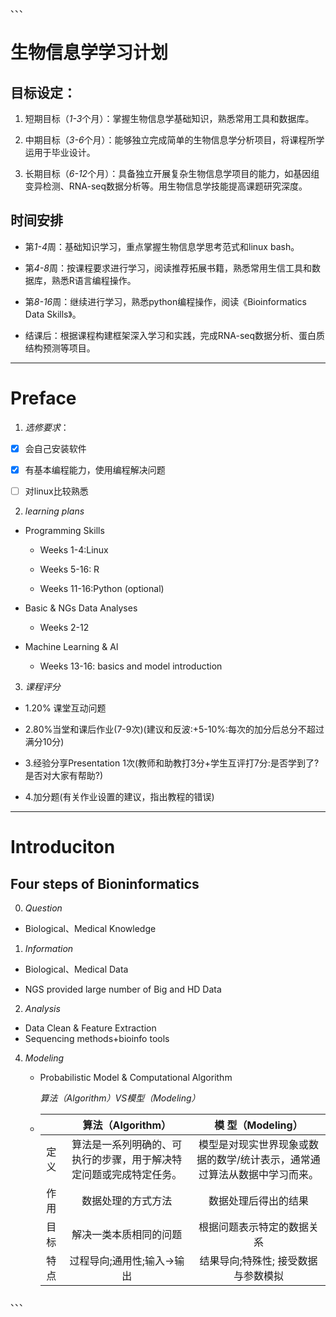 、、、

# **生物信息学学习计划**

## **目标设定**：

1. 短期目标（*1-3*个月）：掌握生物信息学基础知识，熟悉常用工具和数据库。

2. 中期目标（*3-6*个月）：能够独立完成简单的生物信息学分析项目，将课程所学运用于毕业设计。

3. 长期目标（*6-12*个月）：具备独立开展复杂生物信息学项目的能力，如基因组变异检测、RNA-seq数据分析等。用生物信息学技能提高课题研究深度。

## **时间安排**

* 第*1-4*周：基础知识学习，重点掌握生物信息学思考范式和linux bash。

* 第*4-8*周：按课程要求进行学习，阅读推荐拓展书籍，熟悉常用生信工具和数据库，熟悉R语言编程操作。

* 第*8-16*周：继续进行学习，熟悉python编程操作，阅读《Bioinformatics Data Skills》。

* 结课后：根据课程构建框架深入学习和实践，完成RNA-seq数据分析、蛋白质结构预测等项目。

---

# **Preface**

1. *选修要求*：

- [x] 会自己安装软件

- [x] 有基本编程能力，使用编程解决问题

- [ ] 对linux比较熟悉


2. *learning plans*

* Programming Skills

  * Weeks 1-4:Linux
  
  * Weeks 5-16: R
  
  * Weeks 11-16:Python (optional)
  
* Basic & NGs Data Analyses

  * Weeks 2-12
  
* Machine Learning & Al

  * Weeks 13-16: basics and model introduction
  

3. *课程评分*

  * 1.20% 课堂互动问题
  
  * 2.80%当堂和课后作业(7-9次)(建议和反波:+5-10%:每次的加分后总分不超过满分10分)
  
  * 3.经验分享Presentation 1次(教师和助教打3分+学生互评打7分:是否学到了?是否对大家有帮助?)

  * 4.加分题(有关作业设置的建议，指出教程的错误)

---

# **Introduciton**

## **Four steps of Bioninformatics**

0. *Question*

 * Biological、Medical Knowledge

1. *Information*

  * Biological、Medical Data

  * NGS provided large number of Big and HD Data

2. *Analysis*

  * Data Clean & Feature Extraction
  * Sequencing methods+bioinfo tools
   
4. *Modeling*

   * Probabilistic Model & Computational Algorithm

     *算法（Algorithm）VS模型（Modeling）*
     
   * |  | 算法（Algorithm） | 模 型（Modeling） |     
     |:---:|:---:|:---:|
     |定义|算法是一系列明确的、可执行的步骤，用于解决特定问题或完成特定任务。|模型是对现实世界现象或数据的数学/统计表示，通常通过算法从数据中学习而来。|
     |作用|数据处理的方式方法|数据处理后得出的结果|
     |目标|解决一类本质相同的问题|根据问题表示特定的数据关系|
     |特点|过程导向;通用性;输入→输出|结果导向;特殊性; 接受数据与参数模拟|

、、、

 
  
